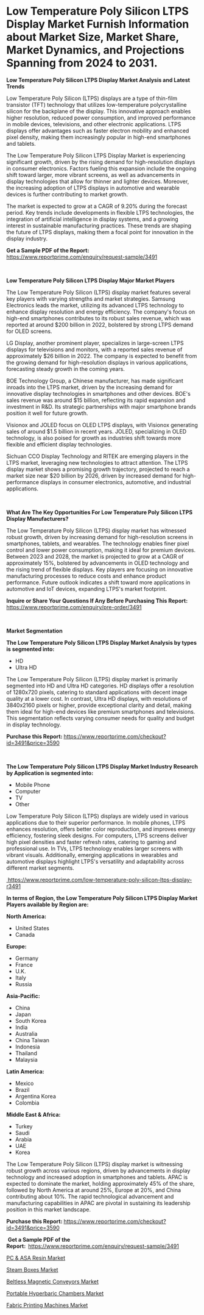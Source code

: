 <p><h1>Low Temperature Poly Silicon LTPS Display Market Furnish Information about Market Size, Market Share, Market Dynamics, and Projections Spanning from 2024 to 2031.</h1></p><p><strong>Low Temperature Poly Silicon LTPS Display Market Analysis and Latest Trends</strong></p>
<p><p>Low Temperature Poly Silicon (LTPS) displays are a type of thin-film transistor (TFT) technology that utilizes low-temperature polycrystalline silicon for the backplane of the display. This innovative approach enables higher resolution, reduced power consumption, and improved performance in mobile devices, televisions, and other electronic applications. LTPS displays offer advantages such as faster electron mobility and enhanced pixel density, making them increasingly popular in high-end smartphones and tablets.</p><p>The Low Temperature Poly Silicon LTPS Display Market is experiencing significant growth, driven by the rising demand for high-resolution displays in consumer electronics. Factors fueling this expansion include the ongoing shift toward larger, more vibrant screens, as well as advancements in display technologies that allow for thinner and lighter devices. Moreover, the increasing adoption of LTPS displays in automotive and wearable devices is further contributing to market growth.</p><p>The market is expected to grow at a CAGR of 9.20% during the forecast period. Key trends include developments in flexible LTPS technologies, the integration of artificial intelligence in display systems, and a growing interest in sustainable manufacturing practices. These trends are shaping the future of LTPS displays, making them a focal point for innovation in the display industry.</p></p>
<p><strong>Get a Sample PDF of the Report:&nbsp;</strong> <a href="https://www.reportprime.com/enquiry/request-sample/3491">https://www.reportprime.com/enquiry/request-sample/3491</a></p>
<p>&nbsp;</p>
<p><strong>Low Temperature Poly Silicon LTPS Display Major Market Players</strong></p>
<p><p>The Low Temperature Poly Silicon (LTPS) display market features several key players with varying strengths and market strategies. Samsung Electronics leads the market, utilizing its advanced LTPS technology to enhance display resolution and energy efficiency. The company's focus on high-end smartphones contributes to its robust sales revenue, which was reported at around $200 billion in 2022, bolstered by strong LTPS demand for OLED screens.</p><p>LG Display, another prominent player, specializes in large-screen LTPS displays for televisions and monitors, with a reported sales revenue of approximately $26 billion in 2022. The company is expected to benefit from the growing demand for high-resolution displays in various applications, forecasting steady growth in the coming years.</p><p>BOE Technology Group, a Chinese manufacturer, has made significant inroads into the LTPS market, driven by the increasing demand for innovative display technologies in smartphones and other devices. BOE's sales revenue was around $15 billion, reflecting its rapid expansion and investment in R&D. Its strategic partnerships with major smartphone brands position it well for future growth.</p><p>Visionox and JOLED focus on OLED LTPS displays, with Visionox generating sales of around $1.5 billion in recent years. JOLED, specializing in OLED technology, is also poised for growth as industries shift towards more flexible and efficient display technologies.</p><p>Sichuan CCO Display Technology and RITEK are emerging players in the LTPS market, leveraging new technologies to attract attention. The LTPS display market shows a promising growth trajectory, projected to reach a market size near $20 billion by 2026, driven by increased demand for high-performance displays in consumer electronics, automotive, and industrial applications.</p></p>
<p>&nbsp;</p>
<p><strong>What Are The Key Opportunities For Low Temperature Poly Silicon LTPS Display Manufacturers?</strong></p>
<p><p>The Low Temperature Poly Silicon (LTPS) display market has witnessed robust growth, driven by increasing demand for high-resolution screens in smartphones, tablets, and wearables. The technology enables finer pixel control and lower power consumption, making it ideal for premium devices. Between 2023 and 2028, the market is projected to grow at a CAGR of approximately 15%, bolstered by advancements in OLED technology and the rising trend of flexible displays. Key players are focusing on innovative manufacturing processes to reduce costs and enhance product performance. Future outlook indicates a shift toward more applications in automotive and IoT devices, expanding LTPS's market footprint.</p></p>
<p><strong>Inquire or Share Your Questions If Any Before Purchasing This Report:</strong> <a href="https://www.reportprime.com/enquiry/pre-order/3491">https://www.reportprime.com/enquiry/pre-order/3491</a></p>
<p>&nbsp;</p>
<p><strong>Market Segmentation</strong></p>
<p><strong>The Low Temperature Poly Silicon LTPS Display Market Analysis by types is segmented into:</strong></p>
<p><ul><li>HD</li><li>Ultra HD</li></ul></p>
<p><p>The Low Temperature Poly Silicon (LTPS) display market is primarily segmented into HD and Ultra HD categories. HD displays offer a resolution of 1280x720 pixels, catering to standard applications with decent image quality at a lower cost. In contrast, Ultra HD displays, with resolutions of 3840x2160 pixels or higher, provide exceptional clarity and detail, making them ideal for high-end devices like premium smartphones and televisions. This segmentation reflects varying consumer needs for quality and budget in display technology.</p></p>
<p><strong>Purchase this Report:&nbsp;</strong><a href="https://www.reportprime.com/checkout?id=3491&price=3590">https://www.reportprime.com/checkout?id=3491&price=3590</a></p>
<p>&nbsp;</p>
<p><strong>The Low Temperature Poly Silicon LTPS Display Market Industry Research by Application is segmented into:</strong></p>
<p><ul><li>Mobile Phone</li><li>Computer</li><li>TV</li><li>Other</li></ul></p>
<p><p>Low Temperature Poly Silicon (LTPS) displays are widely used in various applications due to their superior performance. In mobile phones, LTPS enhances resolution, offers better color reproduction, and improves energy efficiency, fostering sleek designs. For computers, LTPS screens deliver high pixel densities and faster refresh rates, catering to gaming and professional use. In TVs, LTPS technology enables larger screens with vibrant visuals. Additionally, emerging applications in wearables and automotive displays highlight LTPS's versatility and adaptability across different market segments.</p></p>
<p><a href="https://www.reportprime.com/low-temperature-poly-silicon-ltps-display-r3491">&nbsp;https://www.reportprime.com/low-temperature-poly-silicon-ltps-display-r3491</a></p>
<p><strong>In terms of Region, the Low Temperature Poly Silicon LTPS Display Market Players available by Region are:</strong></p>
<p>
    <p> <strong> North America: </strong>
        <ul>
            <li>United States</li>
            <li>Canada</li>
        </ul>
        </p> 
    <p> <strong> Europe: </strong>
        <ul>
            <li>Germany</li>
            <li>France</li>
            <li>U.K.</li>
            <li>Italy</li>
            <li>Russia</li>
        </ul>
        </p> 
    <p> <strong> Asia-Pacific: </strong>
        <ul>
            <li>China</li>
            <li>Japan</li>
            <li>South Korea</li>
            <li>India</li>
            <li>Australia</li>
            <li>China Taiwan</li>
            <li>Indonesia</li>
            <li>Thailand</li>
            <li>Malaysia</li>
        </ul>
        </p> 
    <p> <strong> Latin America: </strong>
        <ul>
            <li>Mexico</li>
            <li>Brazil</li>
            <li>Argentina Korea</li>
            <li>Colombia</li>
        </ul>
        </p> 
    <p> <strong> Middle East & Africa: </strong>
        <ul>
            <li>Turkey</li>
            <li>Saudi</li>
            <li>Arabia</li>
            <li>UAE</li>
            <li>Korea</li>
        </ul>
    </p>
    </p>
<p><p>The Low Temperature Poly Silicon (LTPS) display market is witnessing robust growth across various regions, driven by advancements in display technology and increased adoption in smartphones and tablets. APAC is expected to dominate the market, holding approximately 45% of the share, followed by North America at around 25%, Europe at 20%, and China contributing about 10%. The rapid technological advancement and manufacturing capabilities in APAC are pivotal in sustaining its leadership position in this market landscape.</p></p>
<p><strong>Purchase this Report: </strong><a href="https://www.reportprime.com/checkout?id=3491&price=3590">https://www.reportprime.com/checkout?id=3491&price=3590</a></p>
<p>&nbsp;<strong>Get a Sample PDF of the Report:&nbsp;&nbsp;</strong><a href="https://www.reportprime.com/enquiry/request-sample/3491">https://www.reportprime.com/enquiry/request-sample/3491</a></p>
<p><strong></strong></p>
<p><p><a href="https://issuu.com/reportprime-2/docs/pc-asa-resin-market-size-2030.pptx_67b5d6b18a4cfb">PC & ASA Resin Market</a></p><p><a href="https://www.linkedin.com/pulse/pioneering-growth-analyzing-global-steam-boxes-market-dynamics-xw41f?trackingId=brioh98JS2ml9EZqJv5idw%3D%3D">Steam Boxes Market</a></p><p><a href="https://issuu.com/reportprime-2/docs/beltless-magnetic-conveyors-market-_a5e504d91e0f8f">Beltless Magnetic Conveyors Market</a></p><p><a href="https://www.linkedin.com/pulse/portable-hyperbaric-chambers-market-growth-outlook-from-2024-jw93f?trackingId=6KBHEqYfQPiC75fcbNVVrQ%3D%3D">Portable Hyperbaric Chambers Market</a></p><p><a href="https://www.linkedin.com/pulse/fabric-printing-machines-market-share-size-trends-industry-analysis-fowef?trackingId=DHoDBVjIRfi65M%2Ba1gV9LQ%3D%3D">Fabric Printing Machines Market</a></p></p>